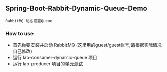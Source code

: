 ## Spring-Boot-Rabbit-Dynamic-Queue-Demo

    RabbitMQ 动态设置Queue
    
### How to use
* 首先你要安装并启动 RabbitMQ (这里用的guest/guest帐号,请根据实际情况自己修改)
* 运行 lab-consumer-dynamic-queue 项目
* 运行 lab-producer 项目的[单元测试](./lab-producer/src/test/kotlin/esen/producer/ProducerApplicationTests.kt)
